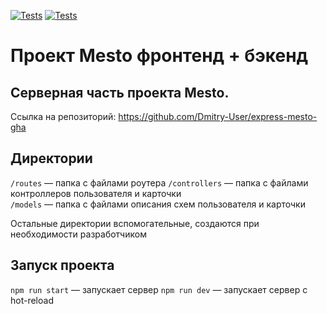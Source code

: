 [![Tests](https://github.com/Dmitry-User/express-mesto-gha/actions/workflows/tests-13-sprint.yml/badge.svg)](https://github.com/Dmitry-User/express-mesto-gha/actions/workflows/tests-13-sprint.yml) [![Tests](https://github.com/Dmitry-User/express-mesto-gha/actions/workflows/tests-14-sprint.yml/badge.svg)](https://github.com/Dmitry-User/express-mesto-gha/actions/workflows/tests-14-sprint.yml)
# Проект Mesto фронтенд + бэкенд

## Серверная часть проекта Mesto.
Ссылка на репозиторий: https://github.com/Dmitry-User/express-mesto-gha

## Директории

`/routes` — папка с файлами роутера
  `/controllers` — папка с файлами контроллеров пользователя и карточки   
  `/models` — папка с файлами описания схем пользователя и карточки  
  
Остальные директории вспомогательные, создаются при необходимости разработчиком

## Запуск проекта

`npm run start` — запускает сервер
  `npm run dev` — запускает сервер с hot-reload
